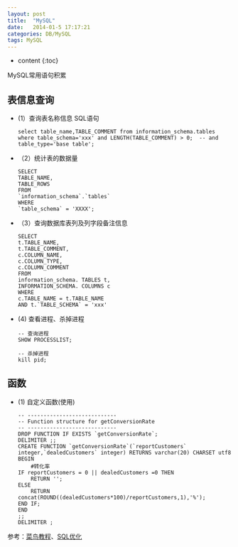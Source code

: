 ```yaml
---
layout: post
title:  "MySQL"
date:   2014-01-5 17:17:21
categories: DB/MySQL
tags: MySQL
---
```


* content
{:toc}

MySQL常用语句积累


## 表信息查询

- (1）查询表名称信息 SQL语句

	```mssql
	select table_name,TABLE_COMMENT from information_schema.tables 
	where table_schema='xxx' and LENGTH(TABLE_COMMENT) > 0;  -- and table_type='base table';
	```

- （2）统计表的数据量

	```mysql
	SELECT
	TABLE_NAME,
	TABLE_ROWS
	FROM
	`information_schema`.`tables`
	WHERE
	`table_schema` = 'XXXX';
	```


- （3）查询数据库表列及列字段备注信息

	```mysql
	SELECT
	t.TABLE_NAME,
	t.TABLE_COMMENT,
	c.COLUMN_NAME,
	c.COLUMN_TYPE,
	c.COLUMN_COMMENT
	FROM
	information_schema. TABLES t,
	INFORMATION_SCHEMA. COLUMNS c
	WHERE
	c.TABLE_NAME = t.TABLE_NAME
	AND t.`TABLE_SCHEMA` = 'xxx'
	```






-	(4) 查看进程、杀掉进程

	```mysql
	-- 查询进程
	SHOW PROCESSLIST;

	-- 杀掉进程
	kill pid;
	```

## 函数

-	(1) 自定义函数(使用)

	```mysql
	-- ----------------------------
	-- Function structure for getConversionRate
	-- ----------------------------
	DROP FUNCTION IF EXISTS `getConversionRate`;
	DELIMITER ;;
	CREATE FUNCTION `getConversionRate`(`reportCustomers` integer,`dealedCustomers` integer) RETURNS varchar(20) CHARSET utf8
	BEGIN
		#转化率
	IF reportCustomers = 0 || dealedCustomers =0 THEN
		RETURN '';
	ELSE 
		RETURN concat(ROUND((dealedCustomers*100)/reportCustomers,1),'%');
	END IF;
	END
	;;
	DELIMITER ;
	```



















参考：[菜鸟教程](http://www.runoob.com)、[SQL优化](https://blog.csdn.net/u011277123/article/details/78904569)